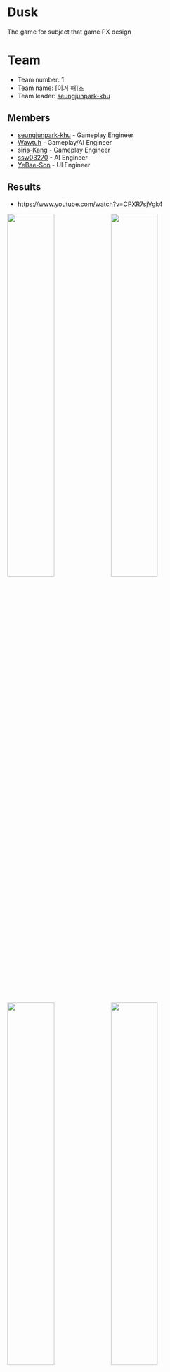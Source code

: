 # Dusk
The game for subject that game PX design
# Team
* Team number: 1
* Team name: [이거 해]조
* Team leader: [seungjunpark-khu](https://github.com/seungjunpark-khu)
## Members
* [seungjunpark-khu](https://github.com/seungjunpark-khu) - Gameplay Engineer
* [Wawtuh](https://github.com/Wawtuh) - Gameplay/AI Engineer
* [siris-Kang](https://siris-Kang.github.io.) - Gameplay Engineer
* [ssw03270](http://ssw03270.github.io.) - AI Engineer
* [YeBae-Son](https://github.com/YeBae-Son) - UI Engineer
## Results
 * https://www.youtube.com/watch?v=CPXR7sjVgk4    
     
 <img src="./imgs/img1.gif" width="46%" height="46%"/> <img src="./imgs/img3.gif" width="46%" height="46%"/>   
 <img src="./imgs/img4.gif" width="46%" height="46%"/> <img src="./imgs/img2.gif" width="46%" height="46%"/> 
 
### Files
 * [Project Files](https://drive.google.com/file/d/1vB7qr8rKHNpvL85vzs7A_FYODgHODal3/view?usp=sharing) - Google Drive
 * [Game Files](https://drive.google.com/file/d/1qgSlx5MMKB61zWNoM7zKf-_BPerrrYtK/view?usp=sharing) - Google Drive
